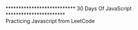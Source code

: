 ***************************  30 Days Of JavaScript  *********************** <br/>
Practicing Javascript from LeetCode
